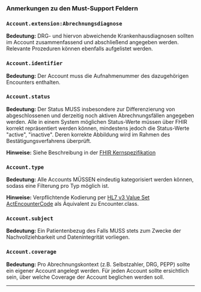 ### Anmerkungen zu den Must-Support Feldern

### `Account.extension:Abrechnungsdiagnose`

**Bedeutung:** DRG- und hiervon abweichende Krankenhausdiagnosen sollten im Account zusammenfassend und abschließend angegeben werden. Relevante Prozeduren können ebenfalls aufgelistet werden.

### `Account.identifier`

**Bedeutung:** Der Account muss die Aufnahmenummer des dazugehörigen Encounters enthalten.

### `Account.status`

**Bedeutung:** Der Status MUSS insbesondere zur Differenzierung von abgeschlossenen und derzeitig noch aktiven Abrechnungsfällen angegeben werden. Alle in einem System möglichen Status-Werte müssen über FHIR korrekt repräsentiert werden können, mindestens jedoch die Status-Werte "active", "inactive". Deren korrekte Abbildung wird im Rahmen des Bestätigungsverfahrens überprüft.

**Hinweise:** Siehe Beschreibung in der [FHIR Kernspezifikation](http://hl7.org/fhir/account-definitions.html#Account.status)

### `Account.type`

**Bedeutung:** Alle Accounts MÜSSEN eindeutig kategorisiert werden können, sodass eine Filterung pro Typ möglich ist.

**Hinweise:** Verpflichtende Kodierung per [HL7 v3 Value Set ActEncounterCode](http://hl7.org/fhir/v3/ActEncounterCode/vs.html) als Äquivalent zu Encounter.class. 

### `Account.subject`

**Bedeutung:**  Ein Patientenbezug des Falls MUSS stets zum Zwecke der Nachvollziehbarkeit und Datenintegrität vorliegen.

### `Account.coverage`

**Bedeutung:** Pro Abrechnungskontext (z.B. Selbstzahler, DRG, PEPP) sollte ein eigener Account angelegt werden. Für jeden Account sollte ersichtlich sein, über welche Coverage der Account beglichen werden soll.

---
